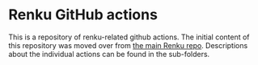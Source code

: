 # Renku GitHub actions 
This is a repository of renku-related github actions. The initial content of this repository was moved over from [the main Renku repo](https://github.com/SwissDataScienceCenter/renku/tree/60fca29738f5b3d432eec280384255320bcb36f0/actions). 
Descriptions about the individual actions can be found in the sub-folders.
